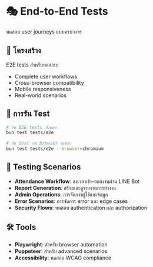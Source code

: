 # 🎭 End-to-End Tests

ทดสอบ user journeys แบบครบวงจร

## 📁 โครงสร้าง

E2E tests สำหรับทดสอบ:
- Complete user workflows
- Cross-browser compatibility  
- Mobile responsiveness
- Real-world scenarios

## 🧪 การรัน Test

```bash
# รัน E2E tests ทั้งหมด
bun test tests/e2e

# รัน test บน browser เฉพาะ
bun test tests/e2e --browser=chromium
```

## 🎯 Testing Scenarios

- **Attendance Workflow**: ลงเวลาเข้า-ออกงานผ่าน LINE Bot
- **Report Generation**: สร้างและดูรายงานการทำงาน
- **Admin Operations**: การจัดการผู้ใช้และข้อมูล
- **Error Scenarios**: การจัดการ error และ edge cases
- **Security Flows**: ทดสอบ authentication และ authorization

## 🛠️ Tools

- **Playwright**: สำหรับ browser automation
- **Puppeteer**: สำหรับ advanced scenarios
- **Accessibility**: ทดสอบ WCAG compliance
